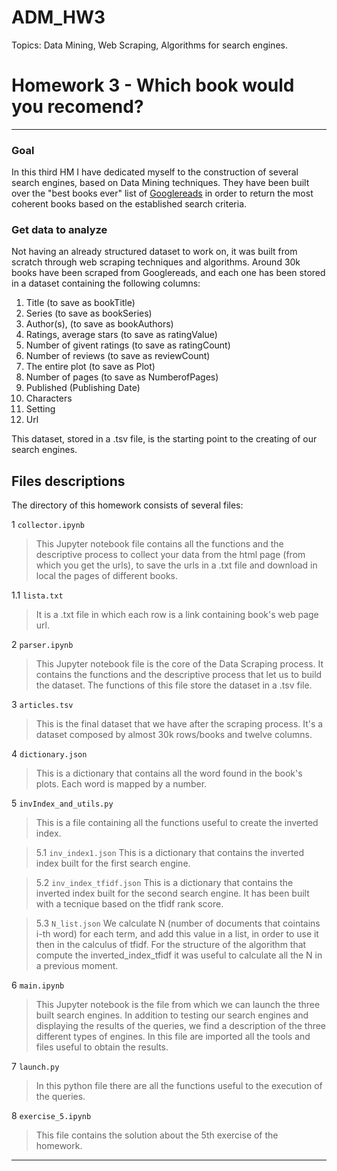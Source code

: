 # ADM_HW3
Topics: Data Mining, Web Scraping, Algorithms for search engines.

# Homework 3 - Which book would you recomend?

*************************
### Goal
In this third HM I have dedicated myself to the construction of several search engines, based on Data Mining techniques. They have been built over the "best books ever" list of [Googlereads](https://www.goodreads.com/) in order to return the most coherent books based on the established search criteria.

### Get data to analyze
Not having an already structured dataset to work on, it was built from scratch through web scraping techniques and algorithms. Around 30k books have been scraped from Googlereads, and each one has been stored in a dataset containing the following columns:

1. Title (to save as bookTitle)
2. Series (to save as bookSeries)
3. Author(s), (to save as bookAuthors)
4. Ratings, average stars (to save as ratingValue)
5. Number of givent ratings (to save as ratingCount)
6. Number of reviews (to save as reviewCount)
7. The entire plot (to save as Plot)
8. Number of pages (to save as NumberofPages)
9. Published (Publishing Date)
10. Characters
11. Setting
12. Url

This dataset, stored in a .tsv file, is the starting point to the creating of our search engines.

## Files descriptions
The directory of this homework consists of several files:

1 `collector.ipynb`
> This Jupyter notebook file contains all the functions and  the descriptive process to collect your data from the html page (from which you get the urls), to save the urls in a .txt file and download in local the pages of different books.

  1.1 `lista.txt`
  > It is a .txt file in which each row is a link containing book's web page url.

2 `parser.ipynb`
> This Jupyter notebook file is the core of the Data Scraping process. It contains the functions and the descriptive process that let us to build the dataset. The functions of this file store the dataset in a .tsv file.

3 `articles.tsv`
> This is the final dataset that we have after the scraping process. It's a dataset composed by almost 30k rows/books and twelve columns.

4 `dictionary.json`
> This is a dictionary that contains all the word found in the book's plots. Each word is mapped by a number.

5 `invIndex_and_utils.py`
> This is a file containing all the functions useful to create the inverted index.

> 5.1 `inv_index1.json`
> This is a dictionary that contains the inverted index built for the first search engine.

> 5.2 `inv_index_tfidf.json`
> This is a dictionary that contains the inverted index built for the second search engine. It has been built with a tecnique based on the tfidf rank score.

> 5.3 `N_list.json`
> We calculate N (number of documents that cointains i-th word) for each term, and add this value in a list, in order to use it then in the calculus of tfidf. For the structure of the algorithm that compute the inverted_index_tfidf it was useful to calculate all the N in a previous moment.

6 `main.ipynb`
> This Jupyter notebook is the file from which we can launch the three built search engines. In addition to testing our search engines and displaying the results of the queries, we find a description of the three different types of engines. In this file are imported all the tools and files useful to obtain the results.

7 `launch.py`
> In this python file there are all the functions useful to the execution of the queries.

8 `exercise_5.ipynb`
> This file contains the solution about the 5th exercise of the homework.


**********************

